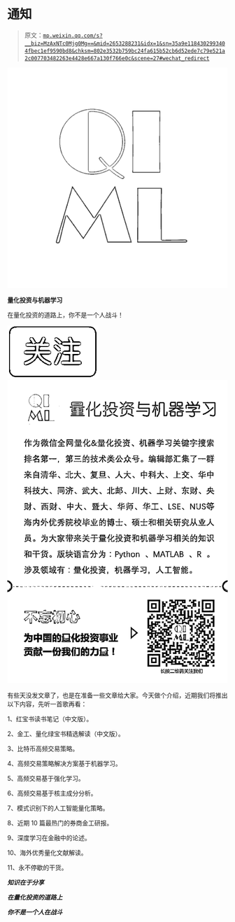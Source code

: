# 通知

> 原文：[`mp.weixin.qq.com/s?__biz=MzAxNTc0Mjg0Mg==&mid=2653288231&idx=1&sn=35a9e1184302993404fbec1ef9590bd8&chksm=802e3532b759bc24fa615b52cb6d52ede7c79e521a2c007703482263e4428e667a130f766e0c&scene=27#wechat_redirect`](http://mp.weixin.qq.com/s?__biz=MzAxNTc0Mjg0Mg==&mid=2653288231&idx=1&sn=35a9e1184302993404fbec1ef9590bd8&chksm=802e3532b759bc24fa615b52cb6d52ede7c79e521a2c007703482263e4428e667a130f766e0c&scene=27#wechat_redirect)

![](img/4d23e291c048375e72046f282859ab70.png)

**量化投资与机器学习**

在量化投资的道路上，你不是一个人战斗！

![](img/a8465e65bf54c375c9f3fba202bb9d86.png) ![](img/81e631ba8878cc68c49795c6cc952f25.png)

有些天没发文章了，也是在准备一些文章给大家。今天做个介绍，近期我们将推出以下内容，先听一首歌再看：

1、红宝书读书笔记（中文版）。

2、金工、量化绿宝书精选解读（中文版）。

3、比特币高频交易策略。

4、高频交易策略解决方案基于机器学习。

5、高频交易基于强化学习。

6、高频交易基于核主成分分析。

7、模式识别下的人工智能量化策略。

8、近期 10 篇最热门的券商金工研报。

9、深度学习在金融中的论述。

10、海外优秀量化文献解读。

11、永不停歇的干货。

***知识在于分享***

***在量化投资的道路上***

***你不是一个人在战斗***